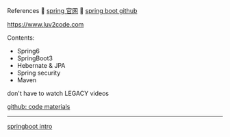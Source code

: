 References
:book: [spring 官网](https://spring.io/)
:book: [spring boot github](https://github.com/spring-projects/spring-boot)

https://www.luv2code.com

Contents:
+ Spring6
+ SpringBoot3
+ Hebernate & JPA
+ Spring security 
+ Maven

don't have to watch LEGACY videos

[github: code materials](https://github.com/darbyluv2code/spring-boot-3-spring-6-hibernate-for-beginners)





---

[springboot intro](./01_SpringBoot_Overview/README.md)